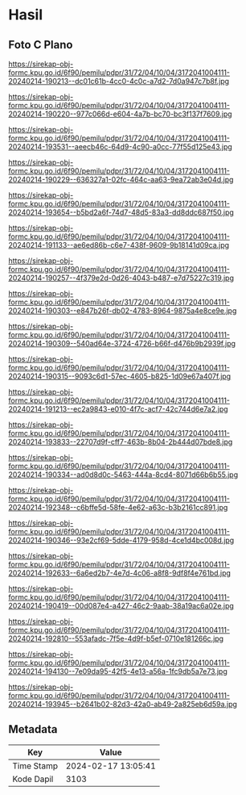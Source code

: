 # Hasil

## Foto C Plano

https://sirekap-obj-formc.kpu.go.id/6f90/pemilu/pdpr/31/72/04/10/04/3172041004111-20240214-190213--dc01c61b-4cc0-4c0c-a7d2-7d0a947c7b8f.jpg

https://sirekap-obj-formc.kpu.go.id/6f90/pemilu/pdpr/31/72/04/10/04/3172041004111-20240214-190220--977c066d-e604-4a7b-bc70-bc3f137f7609.jpg

https://sirekap-obj-formc.kpu.go.id/6f90/pemilu/pdpr/31/72/04/10/04/3172041004111-20240214-193531--aeecb46c-64d9-4c90-a0cc-77f55d125e43.jpg

https://sirekap-obj-formc.kpu.go.id/6f90/pemilu/pdpr/31/72/04/10/04/3172041004111-20240214-190229--636327a1-02fc-464c-aa63-9ea72ab3e04d.jpg

https://sirekap-obj-formc.kpu.go.id/6f90/pemilu/pdpr/31/72/04/10/04/3172041004111-20240214-193654--b5bd2a6f-74d7-48d5-83a3-dd8ddc687f50.jpg

https://sirekap-obj-formc.kpu.go.id/6f90/pemilu/pdpr/31/72/04/10/04/3172041004111-20240214-191133--ae6ed86b-c6e7-438f-9609-9b18141d09ca.jpg

https://sirekap-obj-formc.kpu.go.id/6f90/pemilu/pdpr/31/72/04/10/04/3172041004111-20240214-190257--4f379e2d-0d26-4043-b487-e7d75227c319.jpg

https://sirekap-obj-formc.kpu.go.id/6f90/pemilu/pdpr/31/72/04/10/04/3172041004111-20240214-190303--e847b26f-db02-4783-8964-9875a4e8ce9e.jpg

https://sirekap-obj-formc.kpu.go.id/6f90/pemilu/pdpr/31/72/04/10/04/3172041004111-20240214-190309--540ad64e-3724-4726-b66f-d476b9b2939f.jpg

https://sirekap-obj-formc.kpu.go.id/6f90/pemilu/pdpr/31/72/04/10/04/3172041004111-20240214-190315--9093c6d1-57ec-4605-b825-1d09e67a407f.jpg

https://sirekap-obj-formc.kpu.go.id/6f90/pemilu/pdpr/31/72/04/10/04/3172041004111-20240214-191213--ec2a9843-e010-4f7c-acf7-42c744d6e7a2.jpg

https://sirekap-obj-formc.kpu.go.id/6f90/pemilu/pdpr/31/72/04/10/04/3172041004111-20240214-193833--22707d9f-cff7-463b-8b04-2b444d07bde8.jpg

https://sirekap-obj-formc.kpu.go.id/6f90/pemilu/pdpr/31/72/04/10/04/3172041004111-20240214-190334--ad0d8d0c-5463-444a-8cd4-8071d66b6b55.jpg

https://sirekap-obj-formc.kpu.go.id/6f90/pemilu/pdpr/31/72/04/10/04/3172041004111-20240214-192348--c6bffe5d-58fe-4e62-a63c-b3b2161cc891.jpg

https://sirekap-obj-formc.kpu.go.id/6f90/pemilu/pdpr/31/72/04/10/04/3172041004111-20240214-190346--93e2cf69-5dde-4179-958d-4ce1d4bc008d.jpg

https://sirekap-obj-formc.kpu.go.id/6f90/pemilu/pdpr/31/72/04/10/04/3172041004111-20240214-192633--6a6ed2b7-4e7d-4c06-a8f8-9df8f4e761bd.jpg

https://sirekap-obj-formc.kpu.go.id/6f90/pemilu/pdpr/31/72/04/10/04/3172041004111-20240214-190419--00d087e4-a427-46c2-9aab-38a19ac6a02e.jpg

https://sirekap-obj-formc.kpu.go.id/6f90/pemilu/pdpr/31/72/04/10/04/3172041004111-20240214-192810--553afadc-7f5e-4d9f-b5ef-0710e181266c.jpg

https://sirekap-obj-formc.kpu.go.id/6f90/pemilu/pdpr/31/72/04/10/04/3172041004111-20240214-194130--7e09da95-42f5-4e13-a56a-1fc9db5a7e73.jpg

https://sirekap-obj-formc.kpu.go.id/6f90/pemilu/pdpr/31/72/04/10/04/3172041004111-20240214-193945--b2641b02-82d3-42a0-ab49-2a825eb6d59a.jpg


## Metadata

| Key        | Value               |
| ---------- | ------------------- |
| Time Stamp | 2024-02-17 13:05:41 |
| Kode Dapil | 3103                |



